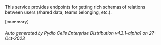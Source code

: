 






This service provides endpoints for getting rich schemas of relations between users (shared data, teams belonging, etc.).

[:summary]

###### Auto generated by Pydio Cells Enterprise Distribution v4.3.1-alpha1 on 27-Oct-2023
